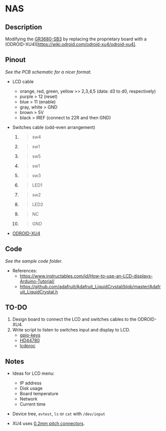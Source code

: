# NAS

## Description
Modifying the [GR3680-SB3](https://www.raidsonic.de/products/external_cases/soho_raid/index_en.php?we_objectID=2984) by replacing the proprietary board with a (ODROID-XU4)[https://wiki.odroid.com/odroid-xu4/odroid-xu4].

## Pinout
_See the PCB schematic for a nicer format._

- LCD cable
	- orange, red, green, yellow >> 2,3,4,5 (data: d3 to d0, respectively)
	- purple > 12 (reset)
	- blue > 11 (enable)
	- gray, white > GND
	- brown > 5V
	- black > IREF (connect to 22R and then GND)

- Switches cable (odd-even arrangement)
	1. > sw4
	1. > sw1
	1. > sw5
	1. > sw1
	1. > sw3
	1. > LED1
	1. > sw2
	1. > LED2
	1. > NC
	1. > GND

- [ODROID-XU4](https://wiki.odroid.com/odroid-xu4/hardware/expansion_connectors)

## Code
_See the sample code folder._

- References:
	- https://www.instructables.com/id/How-to-use-an-LCD-displays-Arduino-Tutorial/
	- https://github.com/adafruit/Adafruit_LiquidCrystal/blob/master/Adafruit_LiquidCrystal.h

## TO-DO
1. Design board to connect the LCD and switches cables to the ODROID-XU4.
1. Write script to listen to switches input and display to LCD.
	- [gpio-keys](https://www.kernel.org/doc/Documentation/devicetree/bindings/input/gpio-keys.txt)
	- [HD44780](https://github.com/torvalds/linux/blob/master/Documentation/devicetree/bindings/auxdisplay/hit%2Chd44780.txt)
	- [lcdproc](http://lcdproc.omnipotent.net/)

## Notes
- Ideas for LCD menu:
	- IP address
	- Disk usage
	- Board temperature
	- Network
	- Current time

- Device tree, `evtest`, `ls` or `cat` with `/dev/input`
- XU4 uses [0.2mm pitch connectors](https://forum.odroid.com/viewtopic.php?t=16252).